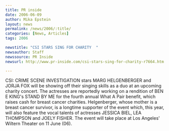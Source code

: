 ```yaml
---
title: PR inside
date: 2006-06-09
author: Mika Epstein
layout: news
permalink: /news/2006/:title/
categories: [News, Articles]
tags: 2006

newstitle: "CSI STARS SING FOR CHARITY  "
newsauthor: Staff  
newssource: PR Inside  
newsurl: http://www.pr-inside.com/csi-stars-sing-for-charity-r7664.htm  

---
```


CSI: CRIME SCENE INVESTIGATION stars MARG HELGENBERGER and JORJA FOX will be showing off their singing skills as a duo at an upcoming charity concert. The actresses are reportedly working on a rendition of BEN E KING's STAND BY ME for the fourth annual What A Pair benefit, which raises cash for breast cancer charities. Helgenberger, whose mother is a breast cancer survivor, is a longtime supporter of the event which, this year, will also feature the vocal talents of actresses JESSICA BIEL, LEA THOMPSON and JOELY FISHER. The event will take place at Los Angeles' Wiltern Theater on 11 June (06).  
